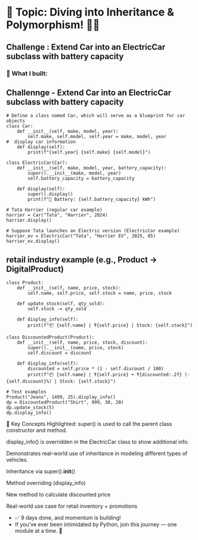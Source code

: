 # 🎯 Topic: Diving into Inheritance & Polymorphism! 🐍✨
##  Challenge : Extend Car into an ElectricCar subclass with battery capacity

### 🧵 What I built:

## Challennge - Extend Car into an ElectricCar subclass with battery capacity 

```
# Define a class named Car, which will serve as a blueprint for car objects
class Car:
    def __init__(self, make, model, year):
        self.make, self.model, self.year = make, model, year
#  display car information
    def display(self):
        print(f"{self.year} {self.make} {self.model}")

class ElectricCar(Car):
    def __init__(self, make, model, year, battery_capacity):
        super().__init__(make, model, year)
        self.battery_capacity = battery_capacity

    def display(self):
        super().display()
        print(f"🔋 Battery: {self.battery_capacity} kWh")

# Tata Harrier (regular car example)
harrier = Car("Tata", "Harrier", 2024)
harrier.display()

# Suppose Tata launches an Electric version (ElectricCar example)
harrier_ev = ElectricCar("Tata", "Harrier EV", 2025, 85)
harrier_ev.display()

```
##  retail industry example (e.g., Product → DigitalProduct) 

```
class Product:
    def __init__(self, name, price, stock):
        self.name, self.price, self.stock = name, price, stock

    def update_stock(self, qty_sold):
        self.stock -= qty_sold

    def display_info(self):
        print(f"📦 {self.name} | ₹{self.price} | Stock: {self.stock}")

class DiscountedProduct(Product):
    def __init__(self, name, price, stock, discount):
        super().__init__(name, price, stock)
        self.discount = discount

    def display_info(self):
        discounted = self.price * (1 - self.discount / 100)
        print(f"📦 {self.name} | ₹{self.price} ➡ ₹{discounted:.2f} (-{self.discount}%) | Stock: {self.stock}")

# Test examples
Product("Jeans", 1499, 25).display_info()
dp = DiscountedProduct("Shirt", 999, 30, 20)
dp.update_stock(5)
dp.display_info()

```

🧠 Key Concepts Highlighted:
super() is used to call the parent class constructor and method.

display_info() is overridden in the ElectricCar class to show additional info.

Demonstrates real-world use of inheritance in modeling different types of vehicles.

Inheritance via super().__init__()

Method overriding (display_info)

New method to calculate discounted price

Real-world use case for retail inventory + promotions

- ✅ 9 days done, and momentum is building!
- If you’ve ever been intimidated by Python, join this journey — one module at a time. 🌱
